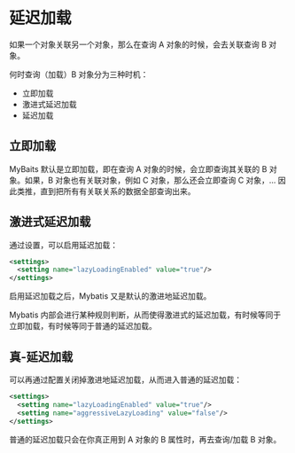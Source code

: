 # 延迟加载

如果一个对象关联另一个对象，那么在查询 A 对象的时候，会去关联查询 B 对象。

何时查询（加载）B 对象分为三种时机：

- 立即加载
- 激进式延迟加载
- 延迟加载

## 立即加载

MyBaits 默认是立即加载，即在查询 A 对象的时候，会立即查询其关联的 B 对象。如果，B 对象也有关联对象，例如 C 对象，那么还会立即查询 C 对象，… 因此类推，直到把所有有关联关系的数据全部查询出来。


## 激进式延迟加载

通过设置，可以启用延迟加载：

```xml
<settings>
  <setting name="lazyLoadingEnabled" value="true"/>
</settings>
```

启用延迟加载之后，Mybatis 又是默认的激进地延迟加载。

Mybatis 内部会进行某种规则判断，从而使得激进式的延迟加载，有时候等同于立即加载，有时候等同于普通的延迟加载。

## 真-延迟加载

可以再通过配置关闭掉激进地延迟加载，从而进入普通的延迟加载：

```xml
<settings>
  <setting name="lazyLoadingEnabled" value="true"/>
  <setting name="aggressiveLazyLoading" value="false"/>
</settings>
```

普通的延迟加载只会在你真正用到 A 对象的 B 属性时，再去查询/加载 B 对象。
